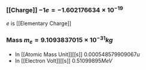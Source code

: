 ### [[Charge]] $-1e=-1.602176634\times10^{−19}$
$e$ is [[Elementary Charge]]
### Mass $m_e=9.1093837015\times10^{-31}kg$
- In [[Atomic Mass Unit]][[s]] $0.000548579909067u$
- In [[Electron Volt]][[s]] $0.51099895MeV$

